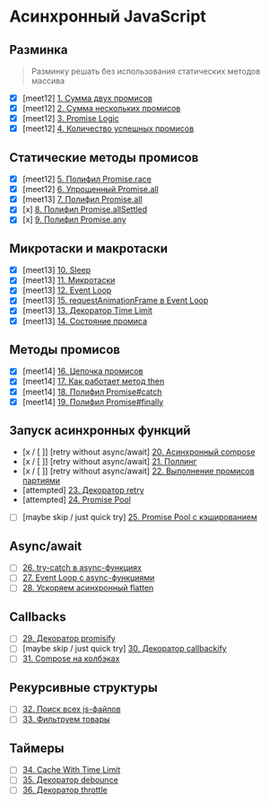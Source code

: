 # Асинхронный JavaScript

## Разминка
> Разминку решать без использования статических методов массива
- [x] [meet12] [1. Сумма двух промисов](1.add-two-promises.js)
- [x] [meet12] [2. Сумма нескольких промисов](2.add-all-promises.js)
- [x] [meet12] [3. Promise Logic](3.promise-logic.js)
- [x] [meet12] [4. Количество успешных промисов](4.count-fulfilled-promises.js)

## Статические методы промисов
- [x] [meet12] [5. Полифил Promise.race](5.race.js)
- [x] [meet12] [6. Упрощенный Promise.all](6.simple-all.js)
- [x] [meet13] [7. Полифил Promise.all](7.all.js)
- [x] [x] [8. Полифил Promise.allSettled](8.all-settled.js)
- [x] [x] [9. Полифил Promise.any](9.any.js)

## Микротаски и макротаски
- [x] [meet13] [10. Sleep](10.sleep.js)
- [x] [meet13] [11. Микротаски](11.microtasks.js)
- [x] [meet13] [12. Event Loop](12.event-loop.js)
- [x] [meet13] [15. requestAnimationFrame в Event Loop](15.raf.js) 
- [x] [meet13] [13. Декоратор Time Limit](13.time-limit.js)
- [x] [meet13] [14. Состояние промиса](14.state.js)

## Методы промисов
- [x] [meet14] [16. Цепочка промисов](16.chain.js)
- [x] [meet14] [17. Как работает метод then](17.then.js)
- [x] [meet14] [18. Полифил Promise#catch](18.catch.js)
- [x] [meet14] [19. Полифил Promise#finally](19.finally.js)

## Запуск асинхронных функций
- [x / [ ]] [retry without async/await] [20. Асинхронный compose](20.compose-async.js)
- [x / [ ]] [retry without async/await] [21. Поллинг](21.polling.js)
- [x / [ ]] [retry without async/await] [22. Выполнение промисов партиями](22.promise-batch.js)
- [attempted] [23. Декоратор retry](23.retry.js)
- [attempted] [24. Promise Pool](24.promise-pool.js)
- [ ] [maybe skip / just quick try] [25. Promise Pool с кэшированием](25.promise-pool-memo.js)

## Async/await
- [ ] [26. try-catch в async-функциях](26.async-try-catch.js)
- [ ] [27. Event Loop с async-функциями](27.async-event-loop.js)
- [ ] [28. Ускоряем асинхронный flatten](28.boost-async-flatten.js)

## Callbacks
- [ ] [29. Декоратор promisify](29.promisify.js)
- [ ] [maybe skip / just quick try] [30. Декоратор callbackify](30.callbackify.js)
- [ ] [31. Compose на колбэках](31.compose-callback.js)

## Рекурсивные структуры
- [ ] [32. Поиск всех js-файлов](32.file-system.js)
- [ ] [33. Фильтруем товары](33.products.js)

## Таймеры
- [ ] [34. Cache With Time Limit](34.cache.js)
- [ ] [35. Декоратор debounce](35.debounce.js)
- [ ] [36. Декоратор throttle](36.throttle.js)